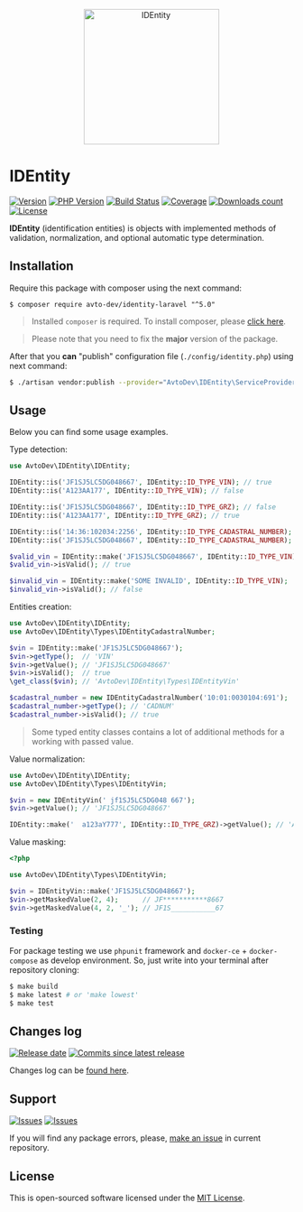 <p align="center">
  <img src="https://hsto.org/webt/jz/ou/8h/jzou8hewegcf-cx5fz1qn63aasa.png" alt="IDEntity" width="240" />
</p>

# IDEntity

[![Version][badge_packagist_version]][link_packagist]
[![PHP Version][badge_php_version]][link_packagist]
[![Build Status][badge_build_status]][link_build_status]
[![Coverage][badge_coverage]][link_coverage]
[![Downloads count][badge_downloads_count]][link_packagist]
[![License][badge_license]][link_license]

**IDEntity** (identification entities) is objects with implemented methods of validation, normalization, and optional automatic type determination.

## Installation

Require this package with composer using the next command:

```shell
$ composer require avto-dev/identity-laravel "^5.0"
```

> Installed `composer` is required. To install composer, please [click here][getcomposer].

> Please note that you need to fix the **major** version of the package.

After that you **can** "publish" configuration file (`./config/identity.php`) using next command:

```bash
$ ./artisan vendor:publish --provider="AvtoDev\IDEntity\ServiceProvider"
```

## Usage

Below you can find some usage examples.

Type detection:

```php
use AvtoDev\IDEntity\IDEntity;

IDEntity::is('JF1SJ5LC5DG048667', IDEntity::ID_TYPE_VIN); // true
IDEntity::is('A123AA177', IDEntity::ID_TYPE_VIN); // false

IDEntity::is('JF1SJ5LC5DG048667', IDEntity::ID_TYPE_GRZ); // false
IDEntity::is('A123AA177', IDEntity::ID_TYPE_GRZ); // true

IDEntity::is('14:36:102034:2256', IDEntity::ID_TYPE_CADASTRAL_NUMBER); // true
IDEntity::is('JF1SJ5LC5DG048667', IDEntity::ID_TYPE_CADASTRAL_NUMBER); // false

$valid_vin = IDEntity::make('JF1SJ5LC5DG048667', IDEntity::ID_TYPE_VIN);
$valid_vin->isValid(); // true

$invalid_vin = IDEntity::make('SOME INVALID', IDEntity::ID_TYPE_VIN);
$invalid_vin->isValid(); // false
```

Entities creation:

```php
use AvtoDev\IDEntity\IDEntity;
use AvtoDev\IDEntity\Types\IDEntityCadastralNumber;

$vin = IDEntity::make('JF1SJ5LC5DG048667');
$vin->getType();  // 'VIN'
$vin->getValue(); // 'JF1SJ5LC5DG048667'
$vin->isValid();  // true
\get_class($vin); // 'AvtoDev\IDEntity\Types\IDEntityVin'

$cadastral_number = new IDEntityCadastralNumber('10:01:0030104:691');
$cadastral_number->getType(); // 'CADNUM'
$cadastral_number->isValid(); // true
```

> Some typed entity classes contains a lot of additional methods for a working with passed value.

Value normalization:

```php
use AvtoDev\IDEntity\IDEntity;
use AvtoDev\IDEntity\Types\IDEntityVin;

$vin = new IDEntityVin(' jf1SJ5LC5DG048 667');
$vin->getValue(); // 'JF1SJ5LC5DG048667'

IDEntity::make('  a123аY777', IDEntity::ID_TYPE_GRZ)->getValue(); // 'А123АУ777'
```

Value masking:

```php
<?php

use AvtoDev\IDEntity\Types\IDEntityVin;

$vin = IDEntityVin::make('JF1SJ5LC5DG048667');
$vin->getMaskedValue(2, 4);      // JF***********8667
$vin->getMaskedValue(4, 2, '_'); // JF1S___________67
```

### Testing

For package testing we use `phpunit` framework and `docker-ce` + `docker-compose` as develop environment. So, just write into your terminal after repository cloning:

```bash
$ make build
$ make latest # or 'make lowest'
$ make test
```

## Changes log

[![Release date][badge_release_date]][link_releases]
[![Commits since latest release][badge_commits_since_release]][link_commits]

Changes log can be [found here][link_changes_log].

## Support

[![Issues][badge_issues]][link_issues]
[![Issues][badge_pulls]][link_pulls]

If you will find any package errors, please, [make an issue][link_create_issue] in current repository.

## License

This is open-sourced software licensed under the [MIT License][link_license].

[badge_packagist_version]:https://img.shields.io/packagist/v/avto-dev/identity-laravel.svg?maxAge=180
[badge_php_version]:https://img.shields.io/packagist/php-v/avto-dev/identity-laravel.svg?longCache=true
[badge_build_status]:https://img.shields.io/github/actions/workflow/status/avto-dev/identity-laravel/tests.yml
[badge_coverage]:https://img.shields.io/codecov/c/github/avto-dev/identity-laravel/master.svg?maxAge=60
[badge_downloads_count]:https://img.shields.io/packagist/dt/avto-dev/identity-laravel.svg?maxAge=180
[badge_license]:https://img.shields.io/packagist/l/avto-dev/identity-laravel.svg?longCache=true
[badge_release_date]:https://img.shields.io/github/release-date/avto-dev/identity-laravel.svg?style=flat-square&maxAge=180
[badge_commits_since_release]:https://img.shields.io/github/commits-since/avto-dev/identity-laravel/latest.svg?style=flat-square&maxAge=180
[badge_issues]:https://img.shields.io/github/issues/avto-dev/identity-laravel.svg?style=flat-square&maxAge=180
[badge_pulls]:https://img.shields.io/github/issues-pr/avto-dev/identity-laravel.svg?style=flat-square&maxAge=180
[link_releases]:https://github.com/avto-dev/identity-laravel/releases
[link_packagist]:https://packagist.org/packages/avto-dev/identity-laravel
[link_build_status]:https://github.com/avto-dev/identity-laravel/actions
[link_changes_log]:https://github.com/avto-dev/identity-laravel/blob/master/CHANGELOG.md
[link_coverage]:https://codecov.io/gh/avto-dev/identity-laravel/
[link_issues]:https://github.com/avto-dev/identity-laravel/issues
[link_create_issue]:https://github.com/avto-dev/identity-laravel/issues/new/choose
[link_commits]:https://github.com/avto-dev/identity-laravel/commits
[link_pulls]:https://github.com/avto-dev/identity-laravel/pulls
[link_license]:https://github.com/avto-dev/identity-laravel/blob/master/LICENSE
[getcomposer]:https://getcomposer.org/download/
